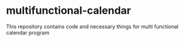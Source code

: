 # multifunctional-calendar
This repository contains code and necessary things for multi functional calendar program

